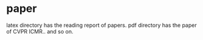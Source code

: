 # paper
latex directory has the reading report of papers.
pdf directory has the paper of CVPR ICMR.. and so on.
